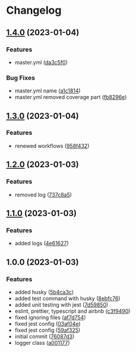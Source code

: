 # Changelog

## [1.4.0](https://github.com/dworac/typescript-template/compare/v1.3.0...v1.4.0) (2023-01-04)


### Features

* master.yml ([da3c5f0](https://github.com/dworac/typescript-template/commit/da3c5f09e2df4a62352e1a5e8d2c628290651a59))


### Bug Fixes

* master.yml name ([a1c1814](https://github.com/dworac/typescript-template/commit/a1c1814a0c6ad559731b03fde8b4d451d77fd9de))
* master.yml removed coverage part ([fb8296e](https://github.com/dworac/typescript-template/commit/fb8296e60208cb010ae0af3c679ecbf565a797c1))

## [1.3.0](https://github.com/dworac/typescript-template/compare/v1.2.0...v1.3.0) (2023-01-04)


### Features

* renewed workflows ([958f432](https://github.com/dworac/typescript-template/commit/958f432746c85fd3016c25456876dc6e8f358323))

## [1.2.0](https://github.com/dworac/typescript-template/compare/v1.1.0...v1.2.0) (2023-01-03)


### Features

* removed log ([737c8a5](https://github.com/dworac/typescript-template/commit/737c8a5c91b24fbbbaa2c0af1ed9e57f4d957049))

## [1.1.0](https://github.com/dworac/typescript-template/compare/v1.0.0...v1.1.0) (2023-01-03)


### Features

* added logs ([4e61627](https://github.com/dworac/typescript-template/commit/4e61627b6187579e12623d00b2cf4f9ac6ea1119))

## 1.0.0 (2023-01-03)


### Features

* added husky ([5b4ca3c](https://github.com/dworac/typescript-template/commit/5b4ca3c71947c3839665d001bb1c99f314c7bfa9))
* added test command with husky ([8ebfc76](https://github.com/dworac/typescript-template/commit/8ebfc766efb092c050827e5016886b257b143a76))
* added unit testing with jest ([7d59850](https://github.com/dworac/typescript-template/commit/7d59850e94651868de3cb9b56ea59b204b21faf2))
* eslint, prettier, typescript and airbnb ([c3f9490](https://github.com/dworac/typescript-template/commit/c3f9490b5624995d73b174bf817ea11524b2b566))
* fixed ignoring files ([af7d754](https://github.com/dworac/typescript-template/commit/af7d754997f8305a460e8e67a11b27f2bd408bf7))
* fixed jest config ([03af04e](https://github.com/dworac/typescript-template/commit/03af04ef7669fdc5944007479bec4b958b8f92fb))
* fixed jest config ([59af325](https://github.com/dworac/typescript-template/commit/59af3251a23827e84e8edbf3974b00f0f32501eb))
* initial commit ([76087d3](https://github.com/dworac/typescript-template/commit/76087d34ce139846aa4c2d8b19b1f53552081cb0))
* logger class ([a001177](https://github.com/dworac/typescript-template/commit/a001177d2c92dc747142cb77d6930bbfc75337fe))
